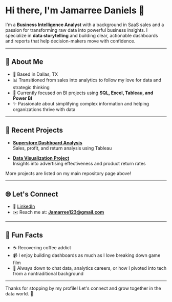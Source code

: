 # Hi there, I'm Jamarree Daniels 👋

I'm a **Business Intelligence Analyst** with a background in SaaS sales and a passion for transforming raw data into powerful business insights. I specialize in **data storytelling** and building clear, actionable dashboards and reports that help decision-makers move with confidence.

---

## 🌟 About Me

- 🏢 Based in Dallas, TX
- 📊 Transitioned from sales into analytics to follow my love for data and strategic thinking
- 📓 Currently focused on BI projects using **SQL, Excel, Tableau, and Power BI**
- ✨ Passionate about simplifying complex information and helping organizations thrive with data

---

## 📅 Recent Projects

- **[Superstore Dashboard Analysis](https://github.com/JJD0813/Superstore-Dashboard-Analysis)**  
  Sales, profit, and return analysis using Tableau

- **[Data Visualization Project](https://github.com/JJD0813/Data-Visualization-Project)**  
  Insights into advertising effectiveness and product return rates

More projects are listed on my main repository page above!

---

## 🌐 Let's Connect

- 👤 [LinkedIn](https://www.linkedin.com/in/jamarree-daniels/)  
- ✉️ Reach me at: **Jamarree123@gmail.com**

---

## 🚀 Fun Facts

- ☕ Recovering coffee addict
- 📹 I enjoy building dashboards as much as I love breaking down game film
- 🧬 Always down to chat data, analytics careers, or how I pivoted into tech from a nontraditional background

---

Thanks for stopping by my profile! Let's connect and grow together in the data world. 🧰
